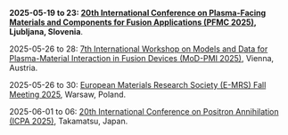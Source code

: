 **2025-05-19 to 23: [20th International Conference on Plasma-Facing Materials and Components for Fusion Applications (PFMC 2025)](https://pfmc20.com "PFMC 2025 focuses on plasma-facing materials for fusion, covering material erosion, tritium retention, and thermal properties. Topics include tungsten alloys, liquid metals, and computational modeling of plasma-material interactions, emphasizing durable materials for fusion reactor environments."), Ljubljana, Slovenia**.

2025-05-26 to 28: [7th International Workshop on Models and Data for Plasma-Material Interaction in Fusion Devices (MoD-PMI 2025)](https://amdis.iaea.org/meetings/mod-pmi-2025/ "MoD-PMI 2025 focuses on plasma-material interactions in fusion, covering erosion, deposition, and tritium retention. Topics include computational modeling, surface diagnostics, and advanced materials, with applications in fusion reactor durability, emphasizing data-driven and experimental insights."), Vienna, Austria.

2025-05-26 to 30: [European Materials Research Society (E-MRS) Fall Meeting 2025](https://www.european-mrs.com/meetings/2025-fall-meeting "The E-MRS Fall Meeting focuses on materials science, covering plasma-processed materials, thin films, and nanomaterials. Topics include plasma deposition, surface engineering, and applications in energy and electronics, emphasizing experimental and computational advancements in material design."), Warsaw, Poland.

2025-06-01 to 06: [20th International Conference on Positron Annihilation (ICPA 2025)](https://confit.atlas.jp/guide/event/icpa20/top "ICPA 2025 focuses on positron annihilation, covering positron spectroscopy, defect characterization, and plasma-material interactions. Topics include positron trapping, surface studies, and applications in materials science and nanotechnology, emphasizing experimental and computational techniques."), Takamatsu, Japan.

